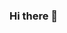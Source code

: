 ### Hi there 👋

<!--
**sounique77/sounique77** is a ✨ _special_ ✨ repository because its `README.md` (this file) appears on your GitHub profile.

Here are some ideas to get you started:

 🔭 I’m currently working on Scala applications for fraud prevention.
 🌱 I’m currently learning Scala
 👯 I’m looking to collaborate on Python for algorithmic trading using PDA model.
 🤔 I’m looking for help with using kdb+ to generate trading signals for algorithmic trading
 💬 Ask me about Portfolio Optimisation Models.
 📫 How to reach me: sounique5555@gmail.com
 😄 Pronouns: she/her/
⚡ Fun fact: love kx Academy!
https://img.shields.io/badge/linkedin-%230077B5.svg?&style=for-the-badge&logo=linkedin&logoColor=white)](https://www.linkedin.com/in/angelica-vancea-451501261/)
https://img.shields.io/static/v1?label=<Python Libraries>&message=<Python>&color=<Green>
https://img.shields.io/badge/<SQL>-<>-<blue>
